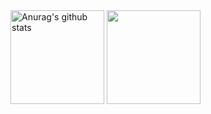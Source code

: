 <div align="left"> 
  <img align="center" src="https://github-readme-stats-fork.vercel.app/api?username=minezaki-mutsuki&show_icons=true&include_all_commits=true&theme=tokyonight&hide_border=true&show_icons=true" alt="Anurag's github stats" height="150px" />
  <img align="center" src="https://github-readme-stats-fork.vercel.app/api/top-langs/?username=minezaki-mutsuki&layout=compact&theme=tokyonight&hide_border=true&show_icons=true" height="150px" />
</div>

